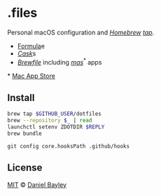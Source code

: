 .files
======
Personal macOS configuration and _[Homebrew] [tap]_.

* [Formula]e
* [_Cask_]s
* _[Brewfile]_ including _[mas]_<sup>*</sup> apps

\* [Mac App Store]

Install
-------
~~~ sh
brew tap $GITHUB_USER/dotfiles
brew --repository $_ | read
launchctl setenv ZDOTDIR $REPLY
brew bundle
~~~
`git config core.hooksPath .github/hooks`

License
-------
[MIT] © [Daniel Bayley]

[MIT]:              LICENSE.md
[Daniel Bayley]:    https://github.com/danielbayley

[homebrew]:         https://brew.sh
[tap]:              https://docs.brew.sh/Taps
[formula]:          https://github.com/Homebrew/brew/blob/master/docs/Formula-Cookbook.md#formula-cookbook
[_cask_]:           https://github.com/Homebrew/homebrew-cask#homebrew-cask
[mas]:              https://github.com/mas-cli/mas#readme
[Mac App Store]:    https://itunes.apple.com/WebObjects/MZStore.woa/wa/viewGrouping?id=&mt=12&ls=1
[brewfile]:         https://github.com/Homebrew/homebrew-bundle#usage

[dotfiles]:         https://github.com/danielbayley/dotfiles
